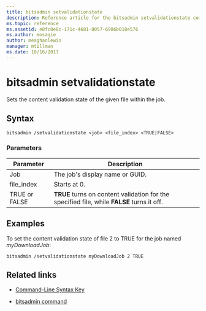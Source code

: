 ```yaml
---
title: bitsadmin setvalidationstate
description: Reference article for the bitsadmin setvalidationstate command, which sets the content validation state of the given file within the job.
ms.topic: reference
ms.assetid: e8fc8e8c-171c-4681-8057-6986b018e576
ms.author: mosagie
author: meaghanlewis
manager: mtillman
ms.date: 10/16/2017
---
```


# bitsadmin setvalidationstate

Sets the content validation state of the given file within the job.

## Syntax

```
bitsadmin /setvalidationstate <job> <file_index> <TRUE|FALSE>
```

### Parameters

| Parameter | Description |
| --------- | ---------- |
| Job | The job's display name or GUID. |
| file_index | Starts at 0. |
| TRUE or FALSE | **TRUE** turns on content validation for the specified file, while **FALSE** turns it off. |

## Examples

To set the content validation state of file 2 to TRUE for the job named *myDownloadJob*:

```
bitsadmin /setvalidationstate myDownloadJob 2 TRUE
```

## Related links

- [Command-Line Syntax Key](command-line-syntax-key.md)

- [bitsadmin command](bitsadmin.md)
